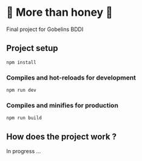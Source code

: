 # 🐝 More than honey 🐝
Final project for Gobelins BDDI

## Project setup
```
npm install
```

### Compiles and hot-reloads for development
```
npm run dev
```

### Compiles and minifies for production
```
npm run build
```

## How does the project work ?

In progress ...
